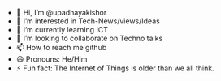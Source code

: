 - 👋 Hi, I’m @upadhayakishor
- 👀 I’m interested in Tech-News/views/Ideas
- 🌱 I’m currently learning ICT
- 💞️ I’m looking to collaborate on Techno talks
- 📫 How to reach me github
- 😄 Pronouns: He/Him
- ⚡ Fun fact: The Internet of Things is older than we all think.

<!---
upadhayakishor/upadhayakishor is a ✨ special ✨ repository because its `README.md` (this file) appears on your GitHub profile.
You can click the Preview link to take a look at your changes.
--->
